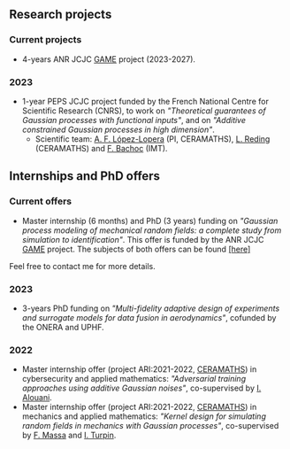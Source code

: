 ## Research projects

### Current projects
- 4-years ANR JCJC [GAME](https://anfelopera.github.io/funding/GAME) project (2023-2027).

### 2023
- 1-year PEPS JCJC project funded by the French National Centre for Scientific Research (CNRS), to work on *"Theoretical guarantees of Gaussian processes with functional inputs"*, and on *"Additive constrained Gaussian processes in high dimension"*.
    + Scientific team: [A. F. López-Lopera](https://anfelopera.github.io/) (PI, CERAMATHS), [L. Reding](https://www.uphf.fr/ceramaths/membres/reding_lucas) (CERAMATHS) and [F. Bachoc](https://www.math.univ-toulouse.fr/~fbachoc/) (IMT).

## Internships and PhD offers

### Current offers
- Master internship (6 months) and PhD (3 years) funding on *"Gaussian process modeling of mechanical random fields: a complete study from simulation to identification"*. This offer is funded by the ANR JCJC [GAME](https://anfelopera.github.io/funding/GAME) project. The subjects of both offers can be found [[here]](C:\Users\allopera\Documents\personnel\github\anfelopera.github.io\funding\phd\GAME_Joint_Offers_KernelDesign_GP_Mechanics.pdf)

Feel free to contact me for more details.

### 2023
- 3-years PhD funding on *"Multi-fidelity adaptive design of experiments and surrogate models for data fusion in aerodynamics"*, cofunded by the ONERA and UPHF.

### 2022
- Master internship offer (project ARI:2021-2022, [CERAMATHS](https://www.uphf.fr/ceramaths)) in cybersecurity and applied mathematics: *"Adversarial training approaches using additive Gaussian noises"*, co-supervised by [I. Alouani](https://sites.google.com/view/ihsen-alouani).
- Master internship offer (project ARI:2021-2022, [CERAMATHS](https://www.uphf.fr/ceramaths)) in mechanics and applied mathematics: *"Kernel design for simulating random fields in mechanics with Gaussian processes"*, co-supervised by [F. Massa](https://www.uphf.fr/lamih/en/membres/massa_franck) and [I. Turpin](https://www.uphf.fr/ceramaths/en/membres/massa_turpin_isabelle).
